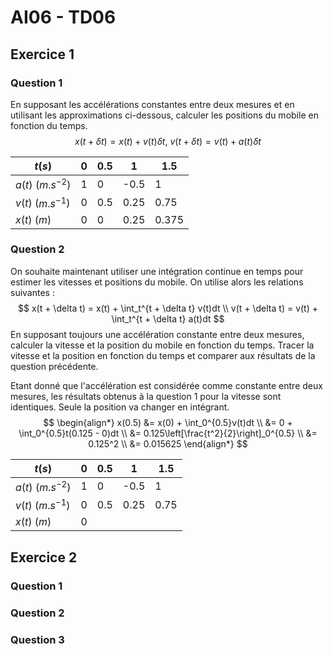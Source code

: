 # AI06 - TD06

## Exercice 1

### Question 1

En supposant les accélérations constantes entre deux mesures et en utilisant les approximations ci-dessous, calculer les positions du mobile en fonction du temps.
$$
x(t+\delta t) = x(t) + v(t)\delta t, \ v(t+\delta t) = v(t) + a(t)\delta t
$$

| $t(s)$              | 0    | 0.5  | 1    | 1.5   |
| ------------------- | ---- | ---- | ---- | ----- |
| $a(t)$ ($m.s^{-2}$) | 1    | 0    | -0.5 | 1     |
| $v(t)$ ($m.s^{-1}$) | 0    | 0.5  | 0.25 | 0.75  |
| $x(t)$ ($m$)        | 0    | 0    | 0.25 | 0.375 |

### Question 2

On souhaite maintenant utiliser une intégration continue en temps pour estimer les vitesses et positions du mobile. On utilise alors les relations suivantes :
$$
x(t + \delta t) = x(t) + \int_t^{t + \delta t} v(t)dt \\
v(t + \delta t) = v(t) + \int_t^{t + \delta t} a(t)dt
$$
En supposant toujours une accélération constante entre deux mesures, calculer la vitesse et la position du mobile en fonction du temps. Tracer la vitesse et la position en fonction du temps et comparer aux résultats de la question précédente.

Etant donné que l'accélération est considérée comme constante entre deux mesures, les résultats obtenus à la question 1 pour la vitesse sont identiques. Seule la position va changer en intégrant.
$$
\begin{align*}
x(0.5) &= x(0) + \int_0^{0.5}v(t)dt \\
	   &= 0 + \int_0^{0.5}t(0.125 - 0)dt \\
       &= 0.125\left[\frac{t^2}{2}\right]_0^{0.5} \\
	   &= 0.125^2 \\
	   &= 0.015625
\end{align*}
$$

| $t(s)$              | 0    | 0.5  | 1    | 1.5  |
| ------------------- | ---- | ---- | ---- | ---- |
| $a(t)$ ($m.s^{-2}$) | 1    | 0    | -0.5 | 1    |
| $v(t)$ ($m.s^{-1}$) | 0    | 0.5  | 0.25 | 0.75 |
| $x(t)$ ($m$)        | 0    |      |      |      |

## Exercice 2

### Question 1

### Question 2

### Question 3